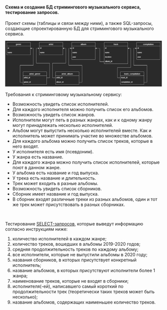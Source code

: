 #### Схема и создание БД стримингового музыкального сервиса, тестирование запросов.

Проект схемы (таблицы и связи между ними), а также SQL-запросы, создающие спроектированную БД для стримингового музыкального сервиса.

![diagram](diagram.png)


Требования к стриминговому музыкальному сервису:
- Возможность увидеть список исполнителей.
- Для каждого исполнителя можно получить список его альбомов.
- Возможность увидеть список жанров.
- Исполнители могут петь в разных жанрах, как и к одному жанру могут принадлежать несколько исполнителей.
- Альбом могут выпустить несколько исполнителей вместе. Как и исполнитель может принимать участие во множестве альбомов.
- Для каждого альбома можно получить список треков, которые в него входят.
- У исполнителя есть имя (псевдоним).
- У жанра есть название.
- Для каждого жанра можно получить список исполнителей, которые поют в данном жанре.
- У альбома есть название и год выпуска.
- У трека есть название и длительность.
- Трек может входить в разные альбомы.
- Возможность увидеть список сборников.
- Сборник имеет название и год выпуска.
- В сборник входят различные треки из разных альбомов, один и тот же трек может присутствовать в разных сборниках.

<br/>

Тестирование [SELECT-запросов](select.sql), которые выведут информацию согласно инструкциям ниже:  

1. количество исполнителей в каждом жанре;
2. количество треков, вошедших в альбомы 2019-2020 годов;
3. средняя продолжительность треков по каждому альбому;
4. все исполнители, которые не выпустили альбомы в 2020 году;
5. названия сборников, в которых присутствует конкретный исполнитель;
6. название альбомов, в которых присутствуют исполнители более 1 жанра;
7. наименование треков, которые не входят в сборники;
8. исполнителя(-ей), написавшего самый короткий по продолжительности трек (теоретически таких треков может быть несколько);
9. название альбомов, содержащих наименьшее количество треков.
    
